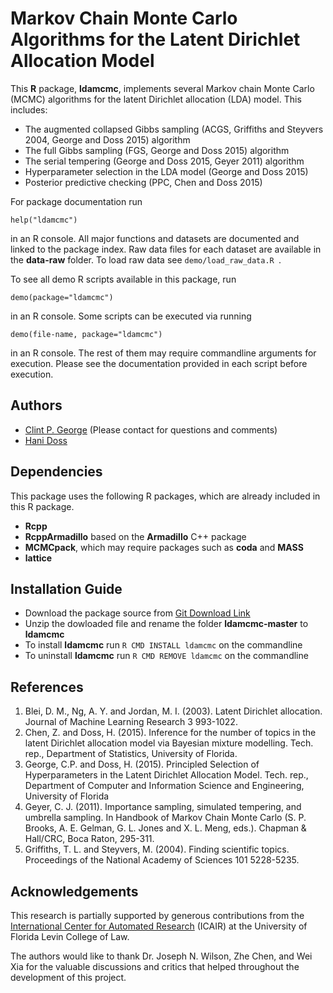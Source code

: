 Markov Chain Monte Carlo Algorithms for the Latent Dirichlet Allocation Model
=============================================================================

This **R** package, **ldamcmc**, implements several Markov chain Monte Carlo (MCMC) algorithms for the latent Dirichlet allocation (LDA) model. This includes: 

* The augmented collapsed Gibbs sampling (ACGS, Griffiths and Steyvers 2004, George and Doss 2015) algorithm
* The full Gibbs sampling (FGS, George and Doss 2015) algorithm
* The serial tempering (George and Doss 2015, Geyer 2011) algorithm 
* Hyperparameter selection in the LDA model (George and Doss 2015) 
* Posterior predictive checking (PPC, Chen and Doss 2015)

For package documentation run 

``` help("ldamcmc") ```

in an R console. All major functions and datasets are documented and linked to the package index. Raw data files for each dataset are available in the **data-raw** folder. To load raw data see ``` demo/load_raw_data.R  ```.    

To see all demo R scripts available in this package, run 

``` demo(package="ldamcmc") ```

in an R console. Some scripts can be executed via running  

``` demo(file-name, package="ldamcmc") ```

in an R console. The rest of them may require commandline arguments for execution. Please see the documentation provided in each script before execution.    

Authors
----------------------------
* [Clint P. George](http://www.cise.ufl.edu/~cgeorge) (Please contact for questions and comments)
* [Hani Doss](http://www.stat.ufl.edu/~doss) 

Dependencies
----------------------------

This package uses the following R packages, which are already included in this R package.   
* **Rcpp**
* **RcppArmadillo** based on the **Armadillo** C++ package 
* **MCMCpack**, which may require packages such as **coda** and **MASS** 
* **lattice**

Installation Guide 
------------------

* Download the package source from [Git Download Link](https://github.com/clintpgeorge/ldamcmc/archive/master.zip)
* Unzip the dowloaded file and rename the folder **ldamcmc-master** to **ldamcmc** 
* To install **ldamcmc** run ```R CMD INSTALL ldamcmc``` on the commandline 
* To uninstall **ldamcmc** run ```R CMD REMOVE ldamcmc``` on the commandline 

References
----------

1. Blei, D. M., Ng, A. Y. and Jordan, M. I. (2003). Latent Dirichlet 
allocation. Journal of Machine Learning Research 3 993-1022.
2. Chen, Z. and Doss, H. (2015). Inference for the number of topics in the 
latent Dirichlet allocation model via Bayesian mixture modelling. Tech. rep., 
Department of Statistics, University of Florida.
3. George, C.P. and Doss, H. (2015). Principled Selection of Hyperparameters 
in the Latent Dirichlet Allocation Model. Tech. rep., Department of 
Computer and Information Science and Engineering, University of Florida 
4. Geyer, C. J. (2011). Importance sampling, simulated tempering, and 
umbrella sampling. In Handbook of Markov Chain Monte Carlo (S. P. Brooks, A. 
E. Gelman, G. L. Jones and X. L. Meng, eds.). Chapman & Hall/CRC, Boca Raton, 
295-311.
5. Griffiths, T. L. and Steyvers, M. (2004). Finding scientific topics. 
Proceedings of the National Academy of Sciences 101 5228-5235.

Acknowledgements
----------------

This research is partially supported by generous contributions from the [International Center for Automated Research](http://www.law.ufl.edu/academics/institutes/icair) (ICAIR) at the University of Florida Levin College of Law. 

The authors would like to thank Dr. Joseph N. Wilson, Zhe Chen, and Wei Xia for the valuable discussions and critics that helped throughout the development of this project.

